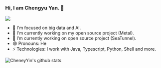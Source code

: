 ### Hi, I am Chengyu Yan. 👋

<img src="https://visitor-badge.laobi.icu/badge?page_id=CheneyYin.readme" style="max-width:100%;">

- 🌱 I'm focused on big data and AI.
- 🔨 I'm currently working on my open source project (Metal).
- 👯 I’m currently working on open source project (SeaTunnel).
- 😄 Pronouns: He
- ⚡ Technologies: I work with Java, Typescript, Python, Shell and more.

![CheneyYin's github stats](https://github-readme-stats.vercel.app/api?username=CheneyYin&count_private=true&hide=stars&show_icons=true&bg_color=30,e96443,904e95&title_color=fff&text_color=fff&include_all_commits=true)

